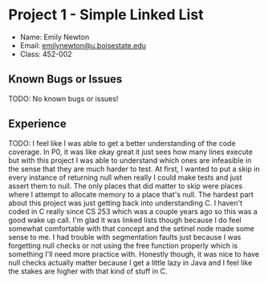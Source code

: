 # Project 1 - Simple Linked List 

- Name: Emily Newton
- Email: emilynewton@u.boisestate.edu
- Class: 452-002

## Known Bugs or Issues

TODO: No known bugs or issues! 

## Experience

TODO: I feel like I was able to get a better understanding of the code coverage. In P0, it was like 
okay great it just sees how many lines execute but with this project I was able to understand which ones 
are infeasible in the sense that they are much harder to test. At first, I wanted to put a skip in every instance 
of returning null when really I could make tests and just assert them to null. The only places that did matter to skip were 
places where I attempt to allocate memory to a place that's null. The hardest part about this project was just getting 
back into understanding C. I haven't coded in C really since CS 253 which was a couple years ago so this was a good wake up 
call. I'm glad it was linked lists though because I do feel somewhat comfortable with that concept and the setinel node made 
some sense to me. I had trouble with segmentation faults just because I was forgetting null checks or not using the free function 
properly which is something I'll need more practice with. Honestly though, it was nice to have null checks actually matter 
because I get a little lazy in Java and I feel like the stakes are higher with that kind of stuff in C. 
